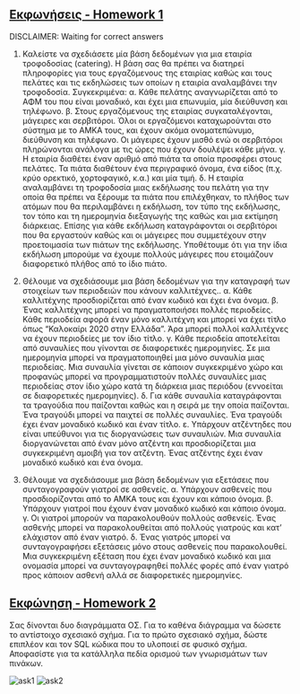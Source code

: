 ## [Εκφωνήσεις - Homework 1](/Semester2/Databases/Assignments/HW_1)

DISCLAIMER: Waiting for correct answers

1. Καλείστε να σχεδιάσετε μία βάση δεδομένων για μια εταιρία τροφοδοσίας (catering). Η βάση σας θα πρέπει να διατηρεί πληροφορίες για τους εργαζόμενους της εταιρίας καθώς και τους πελάτες και τις εκδηλώσεις των οποίων η εταιρία αναλαμβάνει την τροφοδοσία. Συγκεκριμένα:
   α. Κάθε πελάτης αναγνωρίζεται από το ΑΦΜ του που είναι μοναδικό, και έχει μια επωνυμία, μία
   διεύθυνση και τηλέφωνο.
   β. Στους εργαζόμενους της εταιρίας συγκαταλέγονται, μάγειρες και σερβιτόροι. Όλοι οι εργαζόμενοι
   καταχωρούνται στο σύστημα με το ΑΜΚΑ τους, και έχουν ακόμα ονοματεπώνυμο, διεύθυνση και
   τηλέφωνο. Οι μάγειρες έχουν μισθό ενώ οι σερβιτόροι πληρώνονται ανάλογα με τις ώρες που έχουν
   δουλέψει κάθε μήνα.
   γ. Η εταιρία διαθέτει έναν αριθμό από πιάτα τα οποία προσφέρει στους πελάτες. Τα πιάτα διαθέτουν
   ένα περιγραφικό όνομα, ένα είδος (π.χ. κρύο ορεκτικό, χορτοφαγικό, κ.α.) και μία τιμή.
   δ. Η εταιρία αναλαμβάνει τη τροφοδοσία μιας εκδήλωσης του πελάτη για την οποία θα πρέπει να
   ξέρουμε τα πιάτα που επιλέχθηκαν, το πλήθος των ατόμων που θα περιλαμβάνει η εκδήλωση, τον
   τύπο της εκδήλωσης, τον τόπο και τη ημερομηνία διεξαγωγής της καθώς και μια εκτίμηση διάρκειας.
   Επίσης για κάθε εκδήλωση καταγράφονται οι σερβιτόροι που θα εργαστούν καθώς και οι μάγειρες
   που συμμετέχουν στην προετοιμασία των πιάτων της εκδήλωσης. Υποθέτουμε ότι για την ίδια
   εκδήλωση μπορούμε να έχουμε πολλούς μάγειρες που ετοιμάζουν διαφορετικό πλήθος από το ίδιο
   πιάτο.

2. Θέλουμε να σχεδιάσουμε μια βάση δεδομένων για την καταγραφή των στοιχείων των περιοδειών που κάνουν καλλιτέχνες..
   α. Κάθε καλλιτέχνης προσδιορίζεται από έναν κωδικό και έχει ένα όνομα.
   β. Ένας καλλιτέχνης μπορεί να πραγματοποιήσει πολλές περιοδείες. Κάθε περιοδεία αφορά έναν μόνο
   καλλιτέχνη και μπορεί να έχει τίτλο όπως “Καλοκαίρι 2020 στην Ελλάδα”. Άρα μπορεί πολλοί
   καλλιτέχνες να έχουν περιοδείες με τον ίδιο τίτλο.
   γ. Κάθε περιοδεία αποτελείται από συναυλίες που γίνονται σε διαφορετικές ημερομηνίες. Σε μια
   ημερομηνία μπορεί να πραγματοποιηθεί μια μόνο συναυλία μιας περιοδείας. Μια συναυλία γίνεται
   σε κάποιον συγκεκριμένο χώρο και προφανώς μπορεί να προγραμματιστούν πολλές συναυλίες μιας
   περιοδείας στον ίδιο χώρο κατά τη διάρκεια μιας περιόδου (εννοείται σε διαφορετικές ημερομηνίες).
   δ. Για κάθε συναυλία καταγράφονται τα τραγούδια που παίζονται καθώς και η σειρά με την οποία
   παίζονται. Ένα τραγούδι μπορεί να παιχτεί σε πολλές συναυλίες. Ένα τραγούδι έχει έναν μοναδικό
   κωδικό και έναν τίτλο.
   ε. Υπάρχουν ατζέντηδες που είναι υπεύθυνοι για τις διοργανώσεις των συναυλιών. Μια συναυλία
   διοργανώνεται από έναν μόνο ατζέντη και προσδιορίζεται μια συγκεκριμένη αμοιβή για τον ατζέντη.
   Ένας ατζέντης έχει έναν μοναδικό κωδικό και ένα όνομα.

3. Θέλουμε να σχεδιάσουμε μια βάση δεδομένων για εξετάσεις που συνταγογραφούν γιατροί σε ασθενείς.
   α. Υπάρχουν ασθενείς που προσδιορίζονται από το ΑΜΚΑ τους και έχουν και κάποιο όνομα.
   β. Υπάρχουν γιατροί που έχουν έναν μοναδικό κωδικό και κάποιο όνομα.
   γ. Οι γιατροί μπορούν να παρακολουθούν πολλούς ασθενείς. Ένας ασθενής μπορεί να παρακολουθείται
   από πολλούς γιατρούς και κατ’ ελάχιστον από έναν γιατρό.
   δ. Ένας γιατρός μπορεί να συνταγογραφήσει εξετάσεις μόνο στους ασθενείς που παρακολουθεί. Μια
   συγκεκριμένη εξέταση που έχει έναν μοναδικό κωδικό και μια ονομασία μπορεί να συνταγογραφηθεί
   πολλές φορές από έναν γιατρό προς κάποιον ασθενή αλλά σε διαφορετικές ημερομηνίες.

## [Εκφώνηση - Homework 2](/Semester2/Databases/Assignments/HW_2)

Σας δίνονται δυο διαγράμματα ΟΣ. Για το καθένα διάγραμμα να δώσετε το αντίστοιχο σχεσιακό σχήμα.
Για το πρώτο σχεσιακό σχήμα, δώστε επιπλέον και τον SQL κώδικα που το υλοποιεί σε φυσικό σχήμα.
Αποφασίστε για τα κατάλληλα πεδία ορισμού των γνωρισμάτων των πινάκων.

![ask1](https://github.com/madskgg/UoM-Applied-Informatics/tree/main/Semester2/Databases/Assignments/HW_2/1.png)
![ask2](https://github.com/madskgg/UoM-Applied-Informatics/tree/main/Semester2/Databases/Assignments/HW_2/2.png)
